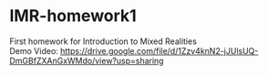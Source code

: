 # IMR-homework1
 First homework for Introduction to Mixed Realities<br/>
 Demo Video: https://drive.google.com/file/d/1Zzv4knN2-jJUlsUQ-DmGBfZXAnGxWMdo/view?usp=sharing
